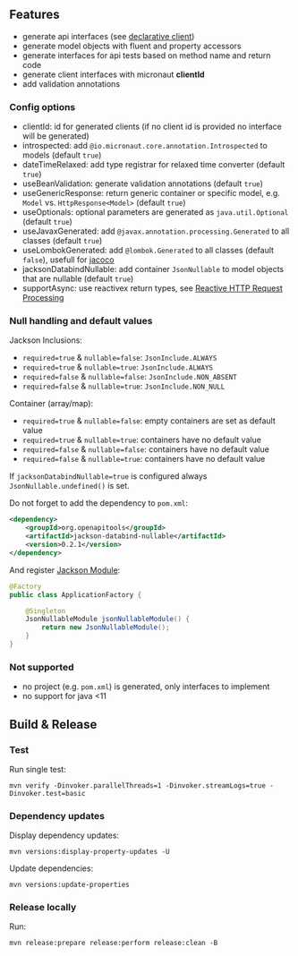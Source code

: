 ## Features

 * generate api interfaces (see [declarative client](https://docs.micronaut.io/2.1.3/guide/index.html#clientAnnotation))
 * generate model objects with fluent and property accessors
 * generate interfaces for api tests based on method name and return code
 * generate client interfaces with micronaut **clientId**
 * add validation annotations

### Config options

 * clientId: id for generated clients (if no client id is provided no interface will be generated)
 * introspected: add `@io.micronaut.core.annotation.Introspected` to models (default `true`)
 * dateTimeRelaxed: add type registrar for relaxed time converter (default `true`)
 * useBeanValidation: generate validation annotations (default `true`)
 * useGenericResponse: return generic container or specific model, e.g. `Model` vs. `HttpResponse<Model>` (default `true`)
 * useOptionals: optional parameters are generated as `java.util.Optional` (default `true`)
 * useJavaxGenerated: add `@javax.annotation.processing.Generated` to all classes (default `true`)
 * useLombokGenerated: add `@lombok.Generated` to all classes (default `false`), usefull for [jacoco](https://github.com/jacoco/jacoco/pull/731)
 * jacksonDatabindNullable: add container `JsonNullable` to model objects that are nullable (default `true`)
 * supportAsync: use reactivex return types, see [Reactive HTTP Request Processing](https://docs.micronaut.io/2.1.3/guide/index.html#reactiveServer)

### Null handling and default values

Jackson Inclusions:
 * `required=true` & `nullable=false`: `JsonInclude.ALWAYS`
 * `required=true` & `nullable=true`: `JsonInclude.ALWAYS`
 * `required=false` & `nullable=false`: `JsonInclude.NON_ABSENT`
 * `required=false` & `nullable=true`: `JsonInclude.NON_NULL`

Container (array/map):
 * `required=true` & `nullable=false`: empty containers are set as default value
 * `required=true` & `nullable=true`:  containers have no default value
 * `required=false` & `nullable=false`: containers have no default value
 * `required=false` & `nullable=true`: containers have no default value
 
If `jacksonDatabindNullable=true` is configured always `JsonNullable.undefined()` is set.

Do not forget to add the dependency to `pom.xml`:
```xml
<dependency>
	<groupId>org.openapitools</groupId>
	<artifactId>jackson-databind-nullable</artifactId>
	<version>0.2.1</version>
</dependency>
```

And register [Jackson Module](https://github.com/OpenAPITools/jackson-databind-nullable):
```java
@Factory
public class ApplicationFactory {

	@Singleton
	JsonNullableModule jsonNullableModule() {
		return new JsonNullableModule();
	}
}
```

### Not supported

 * no project (e.g. `pom.xml`) is generated, only interfaces to implement
 * no support for java <11

## Build & Release

### Test

Run single test:
```
mvn verify -Dinvoker.parallelThreads=1 -Dinvoker.streamLogs=true -Dinvoker.test=basic
```

### Dependency updates

Display dependency updates:
```
mvn versions:display-property-updates -U
```

Update dependencies:
```
mvn versions:update-properties
```

### Release locally

Run:
```
mvn release:prepare release:perform release:clean -B
```
